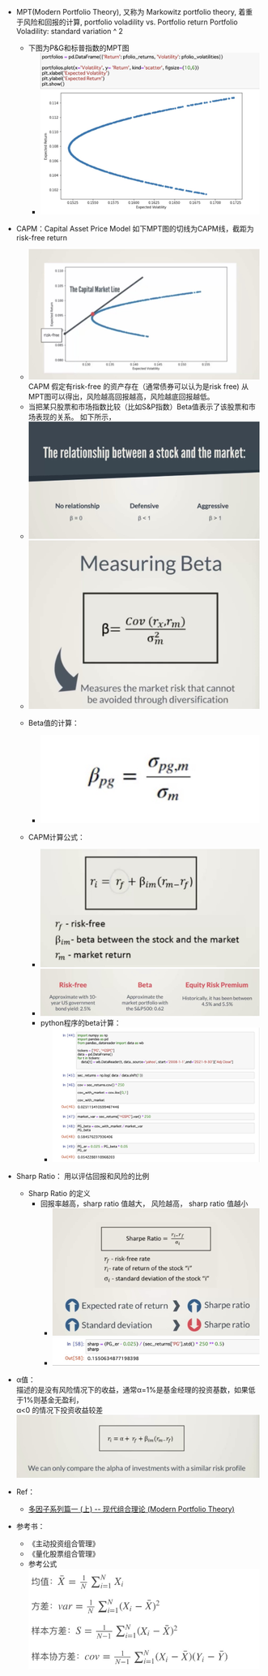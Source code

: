 - MPT(Modern Portfolio Theory), 又称为 Markowitz portfolio theory,
着重于风险和回报的计算, portfolio voladility vs. Portfolio return
Portfolio Voladility: standard variation ^ 2

  - 下图为P&G和标普指数的MPT图
    + ![P&G和标普指数的MPT图](resource/MPT_sample.jpg)

- CAPM：Capital Asset Price Model 
  如下MPT图的切线为CAPM线，截距为risk-free return 
    + ![CAPM 和 MPT图的关系](resource/MPT&CAPM.jpg)
  CAPM 假定有risk-free 的资产存在（通常债券可以认为是risk free)
  从MPT图可以得出，风险越高回报越高，风险越底回报越低。
    + 当把某只股票和市场指数比较（比如S&P指数）Beta值表示了该股票和市场表现的关系。
    如下所示，
    + ![Beta 值的意义](resource/beta-meaning.jpg)
    + ![Beta 计算公式](resource/beta-formula.jpg)
  
  - Beta值的计算：
    + ![Beta formula](resource/beta_value.jpg)
    
  - CAPM计算公式：
      + ![CAPM return formula](resource/CAPM_return_value.jpg)
      + ![CAPM key parameter](resource/CAPM_key_para.jpg)
    - python程序的beta计算：
      + ![Python实现Beta和CAPMreturn](resource/Beta-CAPM-formula.jpg)

- Sharp Ratio： 用以评估回报和风险的比例
  - Sharp Ratio 的定义
    - 回报率越高，sharp ratio 值越大， 风险越高， sharp ratio 值越小
      + ![Sharp Ratio definition](resource/sharpRatio.jpg)
      + ![calculate sharp ratio](resource/sharpRatio_calc_python.jpg)  

- α值：   
  描述的是没有风险情况下的收益，通常α=1%是基金经理的投资基数，如果低于1%则基金无盈利，  
  α<0 的情况下投资收益较差
  ![α计算公式](resource/alpha-formula.jpg)

- Ref：
  - [多因子系列篇一 (上) -- 现代组合理论 (Modern Portfolio Theory)](https://zhuanlan.zhihu.com/p/82743646)
- 参考书：
  - 《主动投资组合管理》 
  - 《量化股票组合管理》
  - 参考公式
   ![Math formular of cov, var](resource/math_formula.jpg)